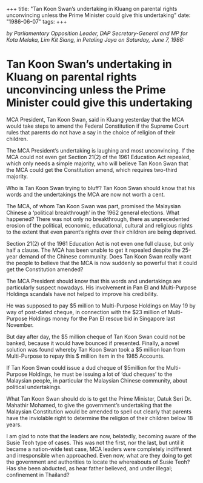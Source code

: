 +++ 
title: "Tan Koon Swan’s undertaking in Kluang on parental rights unconvincing unless the Prime Minister could give this undertaking"
date: "1986-06-07"
tags:
+++

_by Parliamentary Opposition Leader, DAP Secretary-General and MP for Kota Melaka, Lim Kit Siang, in Petaling Jaya on Saturday, June 7, 1986:_

# Tan Koon Swan’s undertaking in Kluang on parental rights unconvincing unless the Prime Minister could give this undertaking

MCA President, Tan Koon Swan, said in Kluang yesterday that the MCA would take steps to amend the Federal Constitution if the Supreme Court rules that parents do not have a say in the choice of religion of their children.</u>

The MCA President’s undertaking is laughing and most unconvincing. If the MCA could not even get Section 21(2) of the 1961 Education Act repealed, which only needs a simple majority, who will believe Tan Koon Swan that the MCA could get the Constitution amend, which requires two-third majority.

Who is Tan Koon Swan trying to bluff? Tan Koon Swan should know that his words and the undertakings the MCA are now not worth a cent.

The MCA, of whom Tan Koon Swan was part, promised the Malaysian Chinese a ‘political breakthrough’ in the 1962 general elections. What happened? There was not only no breakthrough, there as unprecedented erosion of the political, economic, educational, cultural and religious rights to the extent that even parent’s rights over their children are being deprived.

Section 21(2) of the 1961 Education Act is not even one full clause, but only half a clause. The MCA has been unable to get it repealed despite the 25-year demand of the Chinese community. Does Tan Koon Swan really want the people to believe that the MCA is now suddenly so powerful that it could get the Constitution amended?

The MCA President should know that this words and undertakings are particularly suspect nowadays. His involvement in Pan El and Multi-Purpose Holdings scandals have not helped to improve his credibility.

He was supposed to pay $5 million to Multi-Purpose Holdings on May 19 by way of post-dated cheque, in connection with the $23 million of Multi-Purpose Holdings money for the Pan El rescue bid in Singapore last November.

But day after day, the $5 million cheque of Tan Koon Swan could not be banked, because it would have bounced if presented. Finally, a novel solution was found whereby Tan Koon Swan took a $5 million loan from Multi-Purpose to repay this $ million item in the 1985 Accounts.

If Tan Koon Swan could issue a dud cheque of $5million for the Multi-Purpose Holdings, he must be issuing a lot of ‘dud cheques’ to the Malaysian people, in particular the Malaysian Chinese community, about political undertakings.

What Tan Koon Swan should do is to get the Prime Minister, Datuk Seri Dr. Mahathir Mohamed, to give the government’s undertaking that the Malaysian Constitution would be amended to spell out clearly that parents have the inviolable right to determine the religion of their children below 18 years.

I am glad to note that the leaders are now, belatedly, becoming aware of the Susie Teoh type of cases. This was not the first, nor the last, but until it became a nation-wide test case, MCA leaders were completely indifferent and irresponsible when approached. Even now, what are they doing to get the government and authorities to locate the whereabouts of Susie Teoh? Has she been abducted, as hear father believed, and under illegal; confinement in Thailand?
 
